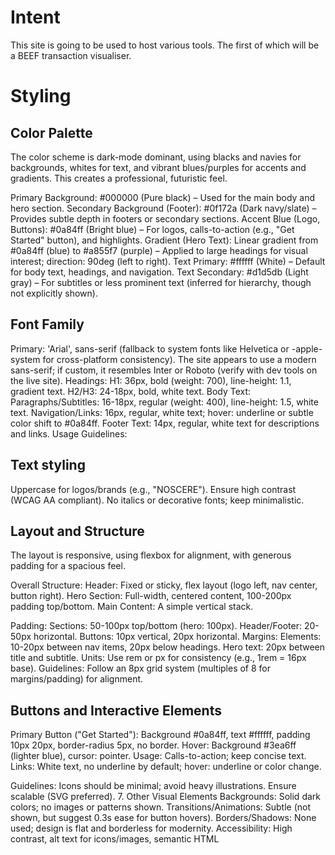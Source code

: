 # Intent

This site is going to be used to host various tools. The first of which will be a BEEF transaction visualiser.

# Styling

## Color Palette

The color scheme is dark-mode dominant, using blacks and navies for backgrounds, whites for text, and vibrant blues/purples for accents and gradients. This creates a professional, futuristic feel.

Primary Background: #000000 (Pure black) – Used for the main body and hero section.
Secondary Background (Footer): #0f172a (Dark navy/slate) – Provides subtle depth in footers or secondary sections.
Accent Blue (Logo, Buttons): #0a84ff (Bright blue) – For logos, calls-to-action (e.g., "Get Started" button), and highlights.
Gradient (Hero Text): Linear gradient from #0a84ff (blue) to #a855f7 (purple) – Applied to large headings for visual interest; direction: 90deg (left to right).
Text Primary: #ffffff (White) – Default for body text, headings, and navigation.
Text Secondary: #d1d5db (Light gray) – For subtitles or less prominent text (inferred for hierarchy, though not explicitly shown).

## Font Family

Primary: 'Arial', sans-serif (fallback to system fonts like Helvetica or -apple-system for cross-platform consistency). The site appears to use a modern sans-serif; if custom, it resembles Inter or Roboto (verify with dev tools on the live site).
Headings:
H1: 36px, bold (weight: 700), line-height: 1.1, gradient text.
H2/H3: 24-18px, bold, white text.
Body Text:
Paragraphs/Subtitles: 16-18px, regular (weight: 400), line-height: 1.5, white text.
Navigation/Links: 16px, regular, white text; hover: underline or subtle color shift to #0a84ff.
Footer Text: 14px, regular, white text for descriptions and links.
Usage Guidelines:

## Text styling

Uppercase for logos/brands (e.g., "NOSCERE").
Ensure high contrast (WCAG AA compliant).
No italics or decorative fonts; keep minimalistic.

## Layout and Structure

The layout is responsive, using flexbox for alignment, with generous padding for a spacious feel.

Overall Structure:
Header: Fixed or sticky, flex layout (logo left, nav center, button right).
Hero Section: Full-width, centered content, 100-200px padding top/bottom.
Main Content: A simple vertical stack.

Padding:
Sections: 50-100px top/bottom (hero: 100px).
Header/Footer: 20-50px horizontal.
Buttons: 10px vertical, 20px horizontal.
Margins:
Elements: 10-20px between nav items, 20px below headings.
Hero text: 20px between title and subtitle.
Units: Use rem or px for consistency (e.g., 1rem = 16px base).
Guidelines: Follow an 8px grid system (multiples of 8 for margins/padding) for alignment.

## Buttons and Interactive Elements

Primary Button ("Get Started"): Background #0a84ff, text #ffffff, padding 10px 20px, border-radius 5px, no border.
Hover: Background #3ea6ff (lighter blue), cursor: pointer.
Usage: Calls-to-action; keep concise text.
Links: White text, no underline by default; hover: underline or color change.

Guidelines:
Icons should be minimal; avoid heavy illustrations. Ensure scalable (SVG preferred). 7. Other Visual Elements
Backgrounds: Solid dark colors; no images or patterns shown.
Transitions/Animations: Subtle (not shown, but suggest 0.3s ease for button hovers).
Borders/Shadows: None used; design is flat and borderless for modernity.
Accessibility: High contrast, alt text for icons/images, semantic HTML
